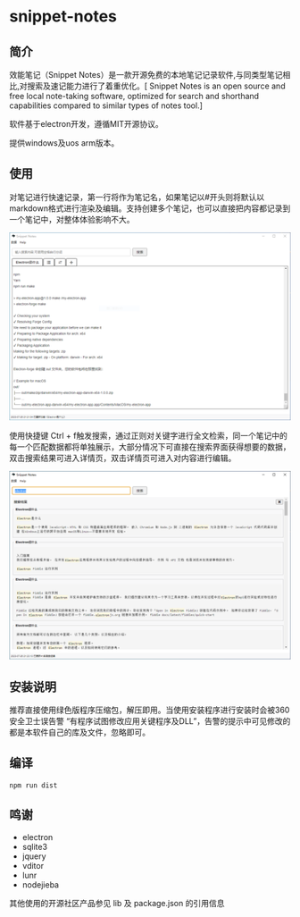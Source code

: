 # snippet-notes

## 简介

效能笔记（Snippet Notes）是一款开源免费的本地笔记记录软件,与同类型笔记相比,对搜索及速记能力进行了着重优化。[ Snippet Notes is an open source and free local note-taking software, optimized for search and shorthand capabilities compared to similar types of notes tool.]

软件基于electron开发，遵循MIT开源协议。

提供windows及uos arm版本。

## 使用

对笔记进行快速记录，第一行将作为笔记名，如果笔记以#开头则将默认以markdown格式进行渲染及编辑。支持创建多个笔记，也可以直接把内容都记录到一个笔记中，对整体体验影响不大。

![edit](help/img/edit.png) 

使用快捷键 Ctrl + f触发搜索，通过正则对关键字进行全文检索，同一个笔记中的每一个匹配数据都将单独展示，大部分情况下可直接在搜索界面获得想要的数据，双击搜索结果可进入详情页，双击详情页可进入对内容进行编辑。

![search](help/img/search.png)  


## 安装说明

推荐直接使用绿色版程序压缩包，解压即用。当使用安装程序进行安装时会被360安全卫士误告警 “有程序试图修改应用关键程序及DLL”，告警的提示中可见修改的都是本软件自己的库及文件，忽略即可。


## 编译
```
npm run dist
```

## 鸣谢

- electron
- sqlite3
- jquery
- vditor
- lunr
- nodejieba

其他使用的开源社区产品参见 lib 及 package.json 的引用信息
